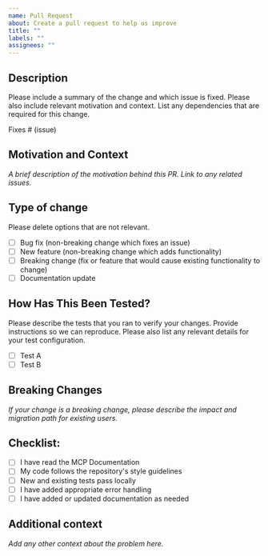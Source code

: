 ```yaml
---
name: Pull Request
about: Create a pull request to help us improve
title: ""
labels: ""
assignees: ""
---
```


## Description

Please include a summary of the change and which issue is fixed. Please also include relevant motivation and context. List any dependencies that are required for this change.

Fixes # (issue)

## Motivation and Context

_A brief description of the motivation behind this PR. Link to any related issues._

## Type of change

Please delete options that are not relevant.

- [ ] Bug fix (non-breaking change which fixes an issue)
- [ ] New feature (non-breaking change which adds functionality)
- [ ] Breaking change (fix or feature that would cause existing functionality to change)
- [ ] Documentation update

## How Has This Been Tested?

Please describe the tests that you ran to verify your changes. Provide instructions so we can reproduce. Please also list any relevant details for your test configuration.

- [ ] Test A
- [ ] Test B

## Breaking Changes

_If your change is a breaking change, please describe the impact and migration path for existing users._

## Checklist:

- [ ] I have read the MCP Documentation
- [ ] My code follows the repository's style guidelines
- [ ] New and existing tests pass locally
- [ ] I have added appropriate error handling
- [ ] I have added or updated documentation as needed

## Additional context

_Add any other context about the problem here._
